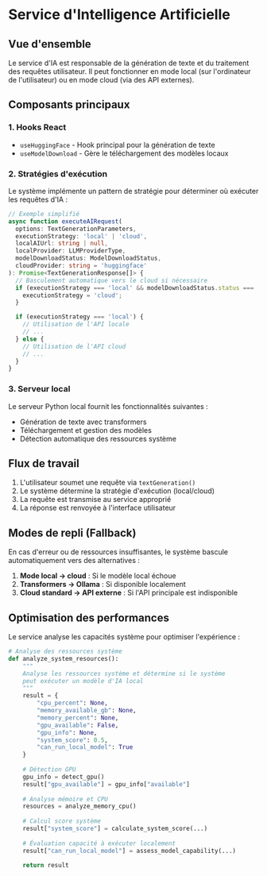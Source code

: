 
# Service d'Intelligence Artificielle

## Vue d'ensemble

Le service d'IA est responsable de la génération de texte et du traitement des requêtes utilisateur. Il peut fonctionner en mode local (sur l'ordinateur de l'utilisateur) ou en mode cloud (via des API externes).

## Composants principaux

### 1. Hooks React

- `useHuggingFace` - Hook principal pour la génération de texte
- `useModelDownload` - Gère le téléchargement des modèles locaux

### 2. Stratégies d'exécution

Le système implémente un pattern de stratégie pour déterminer où exécuter les requêtes d'IA :

```typescript
// Exemple simplifié
async function executeAIRequest(
  options: TextGenerationParameters,
  executionStrategy: 'local' | 'cloud',
  localAIUrl: string | null,
  localProvider: LLMProviderType,
  modelDownloadStatus: ModelDownloadStatus,
  cloudProvider: string = 'huggingface'
): Promise<TextGenerationResponse[]> {
  // Basculement automatique vers le cloud si nécessaire
  if (executionStrategy === 'local' && modelDownloadStatus.status === 'downloading') {
    executionStrategy = 'cloud';
  }

  if (executionStrategy === 'local') {
    // Utilisation de l'API locale
    // ...
  } else {
    // Utilisation de l'API cloud
    // ...
  }
}
```

### 3. Serveur local

Le serveur Python local fournit les fonctionnalités suivantes :

- Génération de texte avec transformers
- Téléchargement et gestion des modèles
- Détection automatique des ressources système

## Flux de travail

1. L'utilisateur soumet une requête via `textGeneration()`
2. Le système détermine la stratégie d'exécution (local/cloud)
3. La requête est transmise au service approprié
4. La réponse est renvoyée à l'interface utilisateur

## Modes de repli (Fallback)

En cas d'erreur ou de ressources insuffisantes, le système bascule automatiquement vers des alternatives :

1. **Mode local → cloud** : Si le modèle local échoue
2. **Transformers → Ollama** : Si disponible localement
3. **Cloud standard → API externe** : Si l'API principale est indisponible

## Optimisation des performances

Le service analyse les capacités système pour optimiser l'expérience :

```python
# Analyse des ressources système
def analyze_system_resources():
    """
    Analyse les ressources système et détermine si le système 
    peut exécuter un modèle d'IA local
    """
    result = {
        "cpu_percent": None,
        "memory_available_gb": None,
        "memory_percent": None,
        "gpu_available": False,
        "gpu_info": None,
        "system_score": 0.5,
        "can_run_local_model": True
    }
    
    # Détection GPU
    gpu_info = detect_gpu()
    result["gpu_available"] = gpu_info["available"]
    
    # Analyse mémoire et CPU
    resources = analyze_memory_cpu()
    
    # Calcul score système
    result["system_score"] = calculate_system_score(...)
    
    # Évaluation capacité à exécuter localement
    result["can_run_local_model"] = assess_model_capability(...)
    
    return result
```
